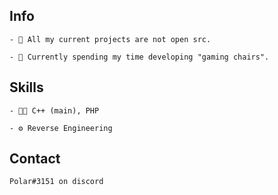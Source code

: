 ## Info


```
- 👥 All my current projects are not open src.

- 🧭 Currently spending my time developing "gaming chairs".
```

## Skills
```
- 👨‍💻 C++ (main), PHP

- ⚙️ Reverse Engineering
```

## Contact
```
Polar#3151 on discord
```
